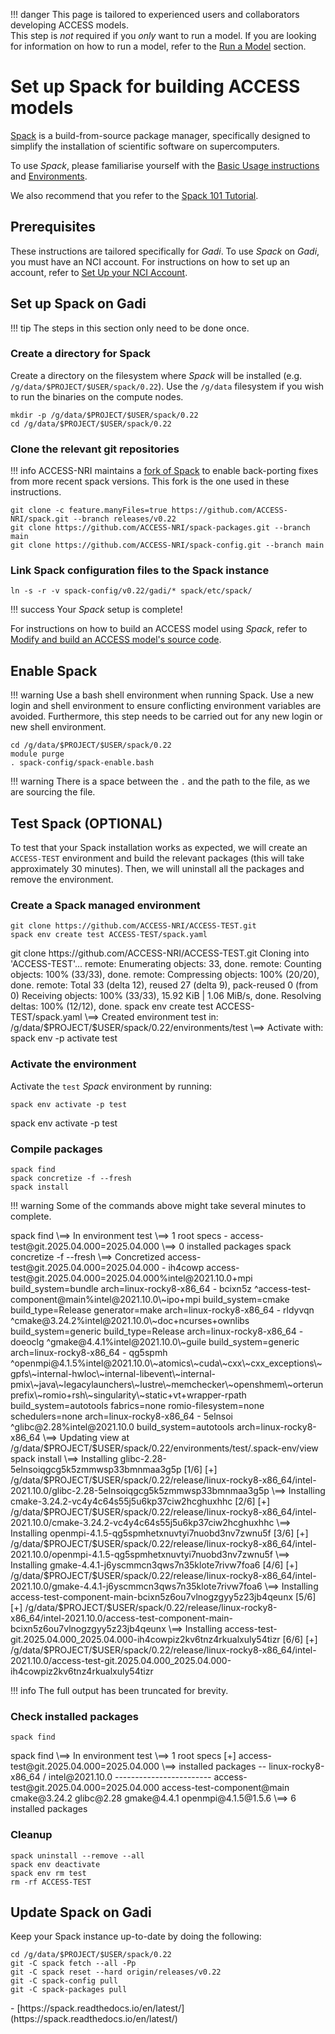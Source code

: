 !!! danger
    This page is tailored to experienced users and collaborators developing ACCESS models.<br>
    This step is *not* required if you *only* want to run a model. If you are looking for information on how to run a model, refer to the [Run a Model](/models/run-a-model) section.

# Set up Spack for building ACCESS models

[Spack](https://spack.io/about/) is a build-from-source package manager, specifically designed to simplify the installation of scientific software on supercomputers.

To use _Spack_, please familiarise yourself with the [Basic Usage instructions](https://spack.readthedocs.io/en/latest/basic_usage.html) and [Environments](https://spack.readthedocs.io/en/latest/environments.html).

We also recommend that you refer to the [Spack 101 Tutorial](https://spack-tutorial.readthedocs.io/en/latest/).

## Prerequisites
These instructions are tailored specifically for _Gadi_. To use _Spack_ on _Gadi_, you must have an NCI account. For instructions on how to set up an account, refer to [Set Up your NCI Account](/getting_started/set_up_nci_account).

## Set up Spack on Gadi

!!! tip
    The steps in this section only need to be done once.

### Create a directory for Spack

Create a directory on the filesystem where _Spack_ will be installed (e.g. `/g/data/$PROJECT/$USER/spack/0.22`). Use the `/g/data` filesystem if you wish to run the binaries on the compute nodes.

```
mkdir -p /g/data/$PROJECT/$USER/spack/0.22
cd /g/data/$PROJECT/$USER/spack/0.22
```

### Clone the relevant git repositories

!!! info
    ACCESS-NRI maintains a [fork of Spack](https://github.com/ACCESS-NRI/spack) to enable back-porting fixes from more recent spack versions. This fork is the one used in these instructions.

```
git clone -c feature.manyFiles=true https://github.com/ACCESS-NRI/spack.git --branch releases/v0.22
git clone https://github.com/ACCESS-NRI/spack-packages.git --branch main
git clone https://github.com/ACCESS-NRI/spack-config.git --branch main
```

### Link Spack configuration files to the Spack instance

```
ln -s -r -v spack-config/v0.22/gadi/* spack/etc/spack/
```

!!! success
    Your _Spack_ setup is complete!

For instructions on how to build an ACCESS model using _Spack_, refer to [Modify and build an ACCESS model's source code](/models/run-a-model/build_a_model).

## Enable Spack

!!! warning
    Use a bash shell environment when running Spack.
    Use a new login and shell environment to ensure conflicting environment variables are avoided. Furthermore, this step needs to be carried out for any new login or new shell environment.

```
cd /g/data/$PROJECT/$USER/spack/0.22
module purge
. spack-config/spack-enable.bash
```

!!! warning
    There is a space between the `.` and the path to the file, as we are sourcing the file.

## Test Spack (OPTIONAL)

To test that your Spack installation works as expected, we will create an `ACCESS-TEST` environment and build the relevant packages (this will take approximately 30 minutes). Then, we will uninstall all the packages and remove the environment.


### Create a Spack managed environment

```
git clone https://github.com/ACCESS-NRI/ACCESS-TEST.git
spack env create test ACCESS-TEST/spack.yaml
```

<terminal-window>
  <terminal-line data="input">git clone https://github.com/ACCESS-NRI/ACCESS-TEST.git</terminal-line>
    <terminal-line>Cloning into 'ACCESS-TEST'...</terminal-line>
    <terminal-line>remote: Enumerating objects: 33, done.</terminal-line>
    <terminal-line>remote: Counting objects: 100% (33/33), done.</terminal-line>
    <terminal-line>remote: Compressing objects: 100% (20/20), done.</terminal-line>
    <terminal-line>remote: Total 33 (delta 12), reused 27 (delta 9), pack-reused 0 (from 0)</terminal-line>
    <terminal-line>Receiving objects: 100% (33/33), 15.92 KiB | 1.06 MiB/s, done.</terminal-line>
    <terminal-line>Resolving deltas: 100% (12/12), done.</terminal-line>
  <terminal-line data="input">spack env create test ACCESS-TEST/spack.yaml</terminal-line>
  <terminal-line><span class="spack-indigo bold">\==></span> Created environment <span class="spack-cyan">test</span> in: <span class="spack-cyan">/g/data/$PROJECT/$USER/spack/0.22/environments/test</span></terminal-line>
  <terminal-line><span class="spack-indigo bold">\==></span> Activate with: <span class="spack-cyan">spack env -p activate test</span></terminal-line>
</terminal-window>

### Activate the environment
Activate the `test` _Spack_ environment by running:
```
spack env activate -p test
```
<terminal-window>
    <terminal-line data="input">spack env activate -p test</terminal-line>
    <terminal-line data="input" directory="[test]" class="spack" lineDelay=0></terminal-line>
</terminal-window>

### Compile packages

```
spack find
spack concretize -f --fresh
spack install
```

!!! warning
    Some of the commands above might take several minutes to complete.

<terminal-window lineDelay=0>
    <!-- spack find -->
    <terminal-line directory="[test]" class="spack" data="input" lineDelay=600>spack find</terminal-line>
    <terminal-line lineDelay=500><span class="spack-indigo">\==></span> In environment test</terminal-line>
    <terminal-line><span class="spack-indigo">\==></span> 1 root specs</terminal-line>
    <terminal-line><span class="spack-grey keep-blanks"> - </span> access-test<span class="spack-cyan">@git.2025.04.000=2025.04.000</span></terminal-line>
    <terminal-line></terminal-line>
    <terminal-line><span class="spack-indigo">\==></span> 0 installed packages</terminal-line>
    <!-- spack concretize -->
    <terminal-line lineDelay=600 directory="[test]" class="spack" data="input">spack concretize -f --fresh</terminal-line>
    <terminal-line lineDelay=2000><span class="spack-indigo">\==></span> Concretized access-test@git.2025.04.000=2025.04.000</terminal-line>
    <terminal-line>
        <span class="spack-grey keep-blanks"> -   ih4cowp</span> access-test<span class="spack-cyan">@git.2025.04.000=2025.04.000</span><span class="spack-green">%intel@2021.10.0</span><span class="spack-indigo">+mpi build_system=bundle</span> <span class="spack-pink">arch=linux-rocky8-x86_64</span>
    </terminal-line>
    <terminal-line>
        <span class="spack-grey keep-blanks"> -   bcixn5z    </span> <span>^access-test-component<span class="spack-cyan">@main</span><span class="spack-green">%intel@2021.10.0</span><span class="spack-indigo">\~ipo+mpi build_system=cmake build_type=Release generator=make</span> <span class="spack-pink">arch=linux-rocky8-x86_64</span>
    </terminal-line>
    <terminal-line>
        <span class="spack-grey keep-blanks"> -   rldyvqn        </span> <span>^cmake<span class="spack-cyan">@3.24.2</span><span class="spack-green">%intel@2021.10.0</span><span class="spack-indigo">\~doc+ncurses+ownlibs build_system=generic build_type=Release</span> <span class="spack-pink">arch=linux-rocky8-x86_64</span>
    </terminal-line>
    <terminal-line>
        <span class="spack-grey keep-blanks"> -   doeoclg        </span> <span>^gmake<span class="spack-cyan">@4.4.1</span><span class="spack-green">%intel@2021.10.0</span><span class="spack-indigo">\~guile build_system=generic</span> <span class="spack-pink">arch=linux-rocky8-x86_64</span>
    </terminal-line>
    <terminal-line>
        <span class="spack-grey keep-blanks"> -   qg5spmh        </span> <span>^openmpi<span class="spack-cyan">@4.1.5</span><span class="spack-green">%intel@2021.10.0</span><span class="spack-indigo">\~atomics\~cuda\~cxx\~cxx_exceptions\~gpfs\~internal-hwloc\~internal-libevent\~internal-pmix\~java\~legacylaunchers\~lustre\~memchecker\~openshmem\~orterunprefix\~romio+rsh\~singularity\~static+vt+wrapper-rpath build_system=autotools fabrics=none romio-filesystem=none schedulers=none</span> <span class="spack-pink">arch=linux-rocky8-x86_64</span>
    </terminal-line>
    <terminal-line>
        <span class="spack-grey keep-blanks"> -   5elnsoi    </span> <span>^glibc<span class="spack-cyan">@2.28</span><span class="spack-green">%intel@2021.10.0</span> <span class="spack-indigo">build_system=autotools</span> <span class="spack-pink">arch=linux-rocky8-x86_64</span>
    </terminal-line>
    <terminal-line></terminal-line>
    <terminal-line>
        <span class="spack-indigo">\==></span> Updating view at /g/data/$PROJECT/$USER/spack/0.22/environments/test/.spack-env/view</terminal-line>
    </terminal-line>
    <!-- spack install -->
    <terminal-line directory="[test]" class="spack" lineDelay=2000 data="input">
        spack install
    </terminal-line>
    <terminal-line>
        <span class="spack-indigo bold">\==></span> <span class="spack-highlighted">Installing</span> <span class="spack-green">glibc-2.28-5elnsoiqgcg5k5zmmwsp33bmnmaa3g5p</span> <span class="spack-highlighted">[1/6]</span>
    </terminal-line>
    <terminal-line>
        <span class="spack-green">[+]</span> /g/data/$PROJECT/$USER/spack/0.22/release/linux-rocky8-x86_64/intel-2021.10.0/glibc-2.28-5elnsoiqgcg5k5zmmwsp33bmnmaa3g5p
    </terminal-line>
    <terminal-line>
        <span class="spack-indigo bold">\==></span> <span class="spack-highlighted">Installing</span> <span class="spack-green">cmake-3.24.2-vc4y4c64s55j5u6kp37ciw2hcghuxhhc</span> <span class="spack-highlighted">[2/6]</span>
    </terminal-line>
    <terminal-line>
        <span class="spack-green">[+]</span> /g/data/$PROJECT/$USER/spack/0.22/release/linux-rocky8-x86_64/intel-2021.10.0/cmake-3.24.2-vc4y4c64s55j5u6kp37ciw2hcghuxhhc
    </terminal-line>
    <terminal-line>
        <span class="spack-indigo bold">\==></span> <span class="spack-highlighted">Installing</span> <span class="spack-green">openmpi-4.1.5-qg5spmhetxnuvtyi7nuobd3nv7zwnu5f</span> <span class="spack-highlighted">[3/6]</span>
    </terminal-line>
    <terminal-line>
        <span class="spack-green">[+]</span> /g/data/$PROJECT/$USER/spack/0.22/release/linux-rocky8-x86_64/intel-2021.10.0/openmpi-4.1.5-qg5spmhetxnuvtyi7nuobd3nv7zwnu5f
    </terminal-line>
    <terminal-line>
        <span class="spack-indigo bold">\==></span> <span   class="spack-highlighted">Installing</span> <span class="spack-green">gmake-4.4.1-j6yscmmcn3qws7n35klote7rivw7foa6</span> <span class="spack-highlighted">[4/6]</span>
    </terminal-line>
    <terminal-line>
        <span class="spack-green">[+]</span> /g/data/$PROJECT/$USER/spack/0.22/release/linux-rocky8-x86_64/intel-2021.10.0/gmake-4.4.1-j6yscmmcn3qws7n35klote7rivw7foa6
    </terminal-line>
    <terminal-line>
        <span class="spack-indigo bold">\==></span> <span   class="spack-highlighted">Installing</span> <span class="spack-green">access-test-component-main-bcixn5z6ou7vlnogzgyy5z23jb4qeunx</span> <span class="spack-highlighted">[5/6]</span>
    </terminal-line>
    <terminal-line>
        <span class="spack-green">[+]</span> /g/data/$PROJECT/$USER/spack/0.22/release/linux-rocky8-x86_64/intel-2021.10.0/access-test-component-main-bcixn5z6ou7vlnogzgyy5z23jb4qeunx
    </terminal-line>
    <terminal-line>
        <span class="spack-indigo bold">\==></span> <span   class="spack-highlighted">Installing</span> <span class="spack-green">access-test-git.2025.04.000_2025.04.000-ih4cowpiz2kv6tnz4rkualxuly54tizr</span> <span class="spack-highlighted">[6/6]</span>
    </terminal-line>
    <terminal-line>
        <span class="spack-green">[+]</span> /g/data/$PROJECT/$USER/spack/0.22/release/linux-rocky8-x86_64/intel-2021.10.0/access-test-git.2025.04.000_2025.04.000-ih4cowpiz2kv6tnz4rkualxuly54tizr
    </terminal-line>
</terminal-window>

!!! info
    The full output has been truncated for brevity.

### Check installed packages

```
spack find
```
<terminal-window lineDelay=0>
    <terminal-line directory="[test]" class="spack" data="input" lineDelay=600>spack find</terminal-line>
    <terminal-line lineDelay=500>
        <span class="spack-indigo">\==></span> In environment test
    </terminal-line>
    <terminal-line>
        <span class="spack-indigo">\==></span> 1 root specs
    </terminal-line>
    <terminal-line>
        <span class="spack-green"> [+] </span> access-test<span class="spack-cyan">@git.2025.04.000=2025.04.000</span>
    </terminal-line>
    <terminal-line></terminal-line>
    <terminal-line>
        <span class="spack-indigo">\==></span> installed packages
    </terminal-line>
    <terminal-line>
        -- <span class="spack-pink">linux-rocky8-x86_64</span> / <span class="spack-green">intel@2021.10.0</span> ------------------------
    </terminal-line>
    <terminal-line class="ls-output-format">
        <span class="spack-highlighted">access-test</span><span class="spack-cyan">@git.2025.04.000=2025.04.000</span> 
        access-test-component<span class="spack-cyan">@main</span> 
        cmake<span class="spack-cyan">@3.24.2</span> 
        glibc<span class="spack-cyan">@2.28</span> 
        gmake<span class="spack-cyan">@4.4.1</span> 
        openmpi@4.1.5<span class="spack-cyan">@1.5.6</span> 
    </terminal-line>
    <terminal-line><span class="spack-indigo">\==></span> 6 installed packages</terminal-line>
</terminal-window>

### Cleanup
```
spack uninstall --remove --all
spack env deactivate
spack env rm test
rm -rf ACCESS-TEST
```

## Update Spack on Gadi

Keep your Spack instance up-to-date by doing the following:

```
cd /g/data/$PROJECT/$USER/spack/0.22
git -C spack fetch --all -Pp
git -C spack reset --hard origin/releases/v0.22
git -C spack-config pull
git -C spack-packages pull
```

<custom-references>
- [https://spack.readthedocs.io/en/latest/](https://spack.readthedocs.io/en/latest/)
</custom-references>

